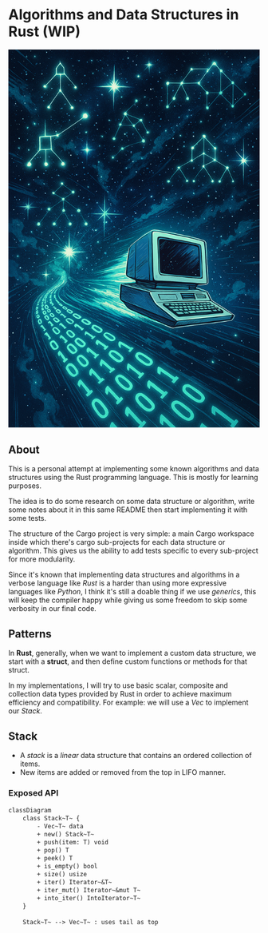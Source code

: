 # Algorithms and Data Structures in Rust (WIP)

<div align="center">
  <img src="assets/image.png" alt="Algorithms and Data Structures in Rust" width="600">
</div>

## About
This is a personal attempt at implementing some known algorithms and data structures using the Rust programming language. This is mostly for learning purposes.

The idea is to do some research on some data structure or algorithm, write some notes about it in this same README then start implementing it with some tests.

The structure of the Cargo project is very simple: a main Cargo workspace inside which there's cargo sub-projects for each data structure or algorithm. This gives us the ability to add tests specific to every sub-project for more modularity.

Since it's known that implementing data structures and algorithms in a verbose language like *Rust* is a harder than using more expressive languages like *Python*, I think it's still a doable thing if we use *generics*, this will keep the compiler happy while giving us some freedom to skip some verbosity in our final code.

## Patterns
In **Rust**, generally, when we want to implement a custom data structure, we start with a **struct**, and then define custom functions or methods for that struct.

In my implementations, I will try to use basic scalar, composite and collection data types provided by Rust in order to achieve maximum efficiency and compatibility. For example: we will use a *Vec* to implement our *Stack*. 

## Stack
- A *stack* is a *linear* data structure that contains an ordered collection of items.
- New items are added or removed from the top in LIFO manner.

### Exposed API

```mermaid
classDiagram
    class Stack~T~ {
        - Vec~T~ data
        + new() Stack~T~
        + push(item: T) void
        + pop() T
        + peek() T
        + is_empty() bool
        + size() usize
        + iter() Iterator~&T~
        + iter_mut() Iterator~&mut T~
        + into_iter() IntoIterator~T~
    }

    Stack~T~ --> Vec~T~ : uses tail as top
```
